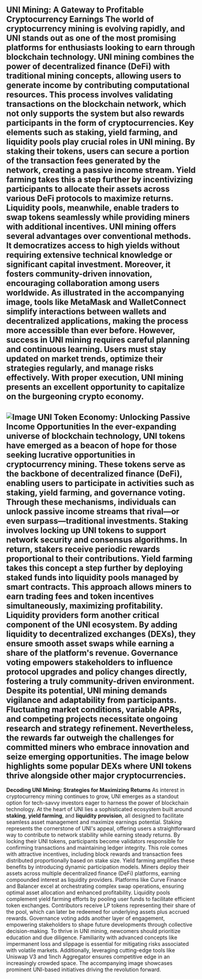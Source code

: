 **UNI Mining: A Gateway to Profitable Cryptocurrency Earnings**
The world of cryptocurrency mining is evolving rapidly, and UNI stands out as one of the most promising platforms for enthusiasts looking to earn through blockchain technology. **UNI mining** combines the power of decentralized finance (DeFi) with traditional mining concepts, allowing users to generate income by contributing computational resources. This process involves validating transactions on the blockchain network, which not only supports the system but also rewards participants in the form of cryptocurrencies.
Key elements such as **staking**, **yield farming**, and **liquidity pools** play crucial roles in UNI mining. By staking their tokens, users can secure a portion of the transaction fees generated by the network, creating a passive income stream. Yield farming takes this a step further by incentivizing participants to allocate their assets across various DeFi protocols to maximize returns. Liquidity pools, meanwhile, enable traders to swap tokens seamlessly while providing miners with additional incentives.
UNI mining offers several advantages over conventional methods. It democratizes access to high yields without requiring extensive technical knowledge or significant capital investment. Moreover, it fosters community-driven innovation, encouraging collaboration among users worldwide. As illustrated in the accompanying image, tools like MetaMask and WalletConnect simplify interactions between wallets and decentralized applications, making the process more accessible than ever before.
However, success in UNI mining requires careful planning and continuous learning. Users must stay updated on market trends, optimize their strategies regularly, and manage risks effectively. With proper execution, UNI mining presents an excellent opportunity to capitalize on the burgeoning crypto economy.
---

![Image](https://github.com/user-attachments/assets/d7419ec9-dc67-403f-bf28-8faea5f1f74f)
**UNI Token Economy: Unlocking Passive Income Opportunities**
In the ever-expanding universe of blockchain technology, UNI tokens have emerged as a beacon of hope for those seeking lucrative opportunities in cryptocurrency mining. These tokens serve as the backbone of decentralized finance (DeFi), enabling users to participate in activities such as **staking**, **yield farming**, and **governance voting**. Through these mechanisms, individuals can unlock passive income streams that rival—or even surpass—traditional investments.
Staking involves locking up UNI tokens to support network security and consensus algorithms. In return, stakers receive periodic rewards proportional to their contributions. Yield farming takes this concept a step further by deploying staked funds into liquidity pools managed by smart contracts. This approach allows miners to earn trading fees and token incentives simultaneously, maximizing profitability.
Liquidity providers form another critical component of the UNI ecosystem. By adding liquidity to decentralized exchanges (DEXs), they ensure smooth asset swaps while earning a share of the platform's revenue. Governance voting empowers stakeholders to influence protocol upgrades and policy changes directly, fostering a truly community-driven environment.
Despite its potential, UNI mining demands vigilance and adaptability from participants. Fluctuating market conditions, variable APRs, and competing projects necessitate ongoing research and strategy refinement. Nevertheless, the rewards far outweigh the challenges for committed miners who embrace innovation and seize emerging opportunities. The image below highlights some popular DEXs where UNI tokens thrive alongside other major cryptocurrencies.
---
**Decoding UNI Mining: Strategies for Maximizing Returns**
As interest in cryptocurrency mining continues to grow, UNI emerges as a standout option for tech-savvy investors eager to harness the power of blockchain technology. At the heart of UNI lies a sophisticated ecosystem built around **staking**, **yield farming**, and **liquidity provision**, all designed to facilitate seamless asset management and maximize earnings potential.
Staking represents the cornerstone of UNI's appeal, offering users a straightforward way to contribute to network stability while earning steady returns. By locking their UNI tokens, participants become validators responsible for confirming transactions and maintaining ledger integrity. This role comes with attractive incentives, including block rewards and transaction fees distributed proportionally based on stake size.
Yield farming amplifies these benefits by introducing dynamic participation models. Miners deploy their assets across multiple decentralized finance (DeFi) platforms, earning compounded interest as liquidity providers. Platforms like Curve Finance and Balancer excel at orchestrating complex swap operations, ensuring optimal asset allocation and enhanced profitability.
Liquidity pools complement yield farming efforts by pooling user funds to facilitate efficient token exchanges. Contributors receive LP tokens representing their share of the pool, which can later be redeemed for underlying assets plus accrued rewards. Governance voting adds another layer of engagement, empowering stakeholders to shape future developments through collective decision-making.
To thrive in UNI mining, newcomers should prioritize education and due diligence. Familiarity with advanced concepts like impermanent loss and slippage is essential for mitigating risks associated with volatile markets. Additionally, leveraging cutting-edge tools like Uniswap V3 and 1inch Aggregator ensures competitive edge in an increasingly crowded space. The accompanying image showcases prominent UNI-based initiatives driving the revolution forward.
